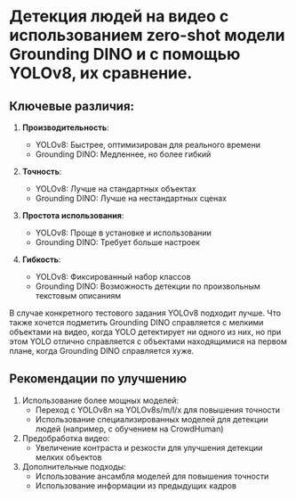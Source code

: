 # Детекция людей на видео с использованием zero-shot модели Grounding DINO и с помощью YOLOv8, их сравнение.

## Ключевые различия:

1. **Производительность**:
   - YOLOv8: Быстрее, оптимизирован для реального времени
   - Grounding DINO: Медленнее, но более гибкий

2. **Точность**:
   - YOLOv8: Лучше на стандартных объектах
   - Grounding DINO: Лучше на нестандартных сценах

3. **Простота использования**:
   - YOLOv8: Проще в установке и использовании
   - Grounding DINO: Требует больше настроек

4. **Гибкость**:
   - YOLOv8: Фиксированный набор классов
   - Grounding DINO: Возможность детекции по произвольным текстовым описаниям

В случае конкретного тестового задания YOLOv8 подходит лучше.
Что также хочется подметить Grounding DINO справляется с мелкими объектами на видео, когда YOLO детектирует ни одного из них, но при этом YOLO отлично справляется с объектами находящимися на первом плане, когда Grounding DINO справляется хуже.

## Рекомендации по улучшению

1. Использование более мощных моделей:
    - Переход с YOLOv8n на YOLOv8s/m/l/x для повышения точности
    - Использование специализированных моделей для детекции людей (например, с обучением на CrowdHuman)
2. Предобработка видео:
    - Увеличение контраста и резкости для улучшения детекции мелких объектов
3. Дополнительные подходы:
    - Использование ансамбля моделей для повышения точности
    - Использование информации из предыдущих кадров